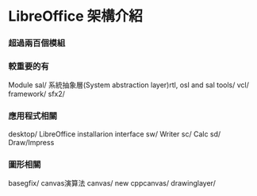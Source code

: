 # LibreOffice 架構介紹



### 超過兩百個模組

### 較重要的有

Module
sal/    系統抽象層(System abstraction layer)rtl, osl and sal
tools/
vcl/
framework/
sfx2/

### 應用程式相關

desktop/ LibreOffice installarion interface
sw/    Writer
sc/    Calc
sd/    Draw/Impress


### 圖形相關
basegfix/ canvas演算法
canvas/    new
cppcanvas/
drawinglayer/

